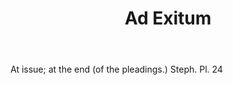 ---
title: Ad Exitum
letter: A
permalink: "/definitions/ad-exitum.html"
body: At issue; at the end (of the pleadings.) Steph. Pl. 24
published_at: '2018-07-07'
source: Black's Law Dictionary
layout: post
---